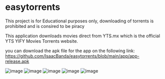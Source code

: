 # easytorrents
This project is for Educational purposes only, downloading of torrents is prohibited and is consired to be  piracy

This application downloads movies direct from YTS.mx which is the official YTS YIFY Movies Torrents website.  

 you can download the apk file for the app on the following link: 
https://github.com/IsaacBanda/easytorrents/blob/main/app/app-release.apk


![image](https://user-images.githubusercontent.com/28734488/130453180-752a1912-b756-491b-a65a-3dfa05a346cb.png)
![image](https://user-images.githubusercontent.com/28734488/130453730-53ccdff2-6c5c-420e-8ab3-302c3077ac1e.png)
![image](https://user-images.githubusercontent.com/28734488/130453917-8c83ceae-8486-4ee1-b059-4adbee0d1ffe.png)
![image](https://user-images.githubusercontent.com/28734488/130454036-c462d551-c8db-4ea4-b6fc-4fb608c2f567.png)
![image](https://user-images.githubusercontent.com/28734488/130454319-9f1623fe-cbec-4931-a8d6-42b03e6e215d.png)


